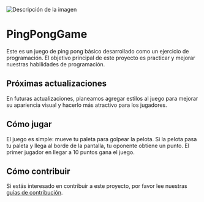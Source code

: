 ![Descripción de la imagen](https://i.ytimg.com/vi/tHnPWQKX-wE/maxresdefault.jpg)

# PingPongGame

Este es un juego de ping pong básico desarrollado como un ejercicio de programación. El objetivo principal de este proyecto es practicar y mejorar nuestras habilidades de programación.

## Próximas actualizaciones

En futuras actualizaciones, planeamos agregar estilos al juego para mejorar su apariencia visual y hacerlo más atractivo para los jugadores.

## Cómo jugar

El juego es simple: mueve tu paleta para golpear la pelota. Si la pelota pasa tu paleta y llega al borde de la pantalla, tu oponente obtiene un punto. El primer jugador en llegar a 10 puntos gana el juego.

## Cómo contribuir

Si estás interesado en contribuir a este proyecto, por favor lee nuestras [guías de contribución](CONTRIBUTING.md).